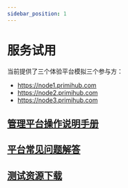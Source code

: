 ```yaml
---
sidebar_position: 1
---
```


# 服务试用

当前提供了三个体验平台模拟三个参与方：

* <https://node1.primihub.com>
* <https://node2.primihub.com>
* <https://node3.primihub.com>

## [管理平台操作说明手册](https://m74hgjmt55.feishu.cn/file/boxcnXqmyAG9VpqjaCb7RP7Isjg)

## [平台常见问题解答](https://m74hgjmt55.feishu.cn/docx/KHdmdvRKZoAXkgxT06scFPPynod)

## [测试资源下载](https://primihub.oss-cn-beijing.aliyuncs.com/dataset/%E6%B5%8B%E8%AF%95%E6%95%B0%E6%8D%AE%E8%B5%84%E6%BA%90.zip)
